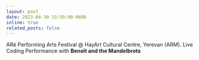 ```yaml
---
layout: post
date: 2023-04-30 15:59:00-0400
inline: true
related_posts: false
---
```


ARé Performing Arts Festival @ HayArt Cultural Centre, Yerevan (ARM). Live Coding Performance with **Benoît and the Mandelbrots**